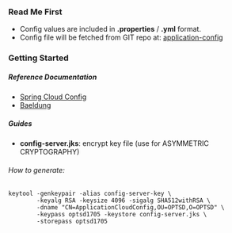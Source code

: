 ### Read Me First
- Config values are included in **.properties** / **.yml** format.
- Config file will be fetched from GIT repo at: [application-config](https://github.com/transidai1705/application-config.git)

### Getting Started

##### Reference Documentation
- [Spring Cloud Config](https://spring.io/projects/spring-cloud-config)
- [Baeldung](https://www.baeldung.com/spring-cloud-configuration)

##### Guides
- **config-server.jks**: encrypt key file (use for ASYMMETRIC CRYPTOGRAPHY)

###### How to generate: 

``` 
keytool -genkeypair -alias config-server-key \
        -keyalg RSA -keysize 4096 -sigalg SHA512withRSA \
        -dname "CN=ApplicationCloudConfig,OU=OPTSD,O=OPTSD" \
        -keypass optsd1705 -keystore config-server.jks \
        -storepass optsd1705
```